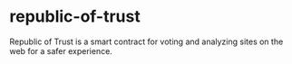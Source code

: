 # republic-of-trust
Republic of Trust is a smart contract for voting and analyzing sites on the web for a safer experience.
